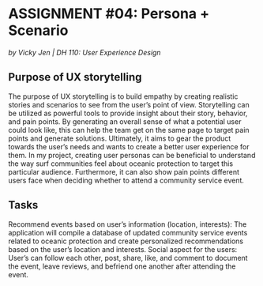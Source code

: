 # ASSIGNMENT #04: Persona + Scenario
_by Vicky Jen | DH 110: User Experience Design_

## Purpose of UX storytelling
The purpose of UX storytelling is to build empathy by creating realistic stories and scenarios to see from the user’s point of view. Storytelling can be utilized as powerful tools to provide insight about their story, behavior, and pain points. By generating an overall sense of what a potential user could look like, this can help the team get on the same page to target pain points and generate solutions. Ultimately, it aims to gear the product towards the user’s needs and wants to create a better user experience for them. In my project, creating user personas can be beneficial to understand the way surf communities feel about oceanic protection to target this particular audience. Furthermore, it can also show pain points different users face when deciding whether to attend a community service event. 

## Tasks
Recommend events based on user’s information (location, interests): The application will compile a database of updated community service events related to oceanic protection and create personalized recommendations based on the user’s location and interests.
Social aspect for the users: User’s can follow each other, post, share, like, and comment to document the event, leave reviews, and befriend one another after attending the event. 
